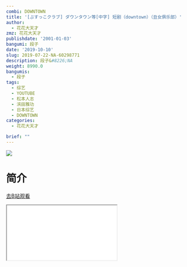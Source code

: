 ```yaml
---
combi: DOWNTOWN
title: '[ぶすっこクラブ] ダウンタウン等[中字] 短剧（downtown）（丑女俱乐部）'
author:
  - 花花大天才
zmz: 花花大天才
publishdate: '2001-01-03'
bangumi: 段子
date: '2019-10-10'
slug: 2019-07-22-NA-60298771
description: 段子&#8226;NA
weight: 8990.0
bangumis:
  - 段子
tags:
  - 综艺
  - YOUTUBE
  - 松本人志
  - 滨田雅功
  - 日本综艺
  - DOWNTOWN
categories:
  - 花花大天才

brief: ""
---
```

![](https://raw.githubusercontent.com/tcgriffith/owaraisite/master/static/tmpimg/b3d781a96deaf72aa9a59e7d86bbf35a6323241a.jpg.480.jpg)
# 简介  
  

[去B站观看](https://www.bilibili.com/video/av60298771/)
<div class ="resp-container"><iframe class="testiframe" src="//player.bilibili.com/player.html?aid=60298771"", scrolling="no", allowfullscreen="true" > </iframe></div> 
